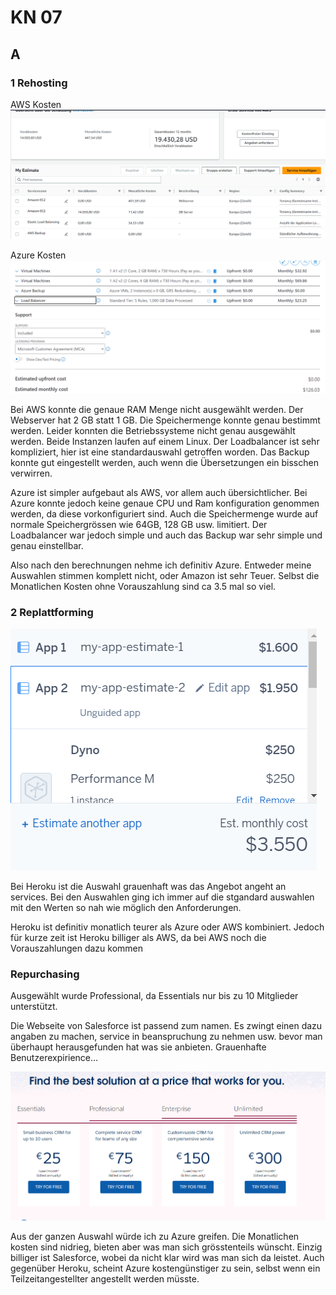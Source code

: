 # KN 07

## A

### 1 Rehosting

AWS Kosten
![AWS](AWS.png)

Azure Kosten
![Azure](Azure.png)

Bei AWS konnte die genaue RAM Menge nicht ausgewählt werden. Der Webserver hat 2 GB statt 1 GB. Die Speichermenge konnte genau bestimmt werden. Leider konnten die Betriebssysteme nicht genau ausgewählt werden. Beide Instanzen laufen auf einem Linux. Der Loadbalancer ist sehr kompliziert, hier ist eine standardauswahl getroffen worden. Das Backup konnte gut eingestellt werden, auch wenn die Übersetzungen ein bisschen verwirren.

Azure ist simpler aufgebaut als AWS, vor allem auch übersichtlicher.
Bei Azure konnte jedoch keine genaue CPU und Ram konfiguration genommen werden, da diese vorkonfiguriert sind. Auch die Speichermenge wurde auf normale Speichergrössen wie 64GB, 128 GB usw. limitiert. Der Loadbalancer war jedoch simple und auch das Backup war sehr simple und genau einstellbar.

Also nach den berechnungen nehme ich definitiv Azure. Entweder meine Auswahlen stimmen komplett nicht, oder Amazon ist sehr Teuer. Selbst die Monatlichen Kosten ohne Vorauszahlung sind ca 3.5 mal so viel.

### 2 Replattforming

![Heroku](heroku.png)

Bei Heroku ist die Auswahl grauenhaft was das Angebot angeht an services. Bei den Auswahlen ging ich immer auf die stgandard auswahlen mit den Werten so nah wie möglich den Anforderungen.

Heroku ist definitiv monatlich teurer als Azure oder AWS kombiniert. Jedoch für kurze zeit ist Heroku billiger als AWS, da bei AWS noch die Vorauszahlungen dazu kommen

### Repurchasing

Ausgewählt wurde Professional, da Essentials nur bis zu 10 Mitglieder unterstützt.

Die Webseite von Salesforce ist passend zum namen. Es zwingt einen dazu angaben zu machen, service in beanspruchung zu nehmen usw. bevor man überhaupt herausgefunden hat was sie anbieten. Grauenhafte Benutzerexpirience...

![Salesforce](salesforce.png)


Aus der ganzen Auswahl würde ich zu Azure greifen. Die Monatlichen kosten sind nidrieg, bieten aber was man sich grösstenteils wünscht. Einzig billiger ist Salesforce, wobei da nicht klar wird was man sich da leistet. Auch gegenüber Heroku, scheint Azure kostengünstiger zu sein, selbst wenn ein Teilzeitangestellter angestellt werden müsste. 